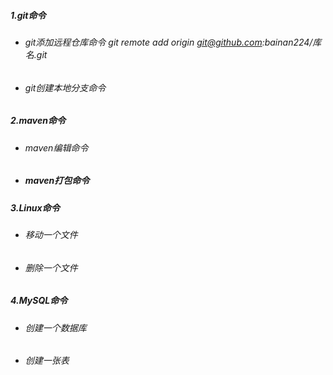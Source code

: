 ##### 1.git命令

- ###### git添加远程仓库命令 git remote add origin git@github.com:bainan224/库名.git

- ###### git创建本地分支命令

##### 2.maven命令

- ###### maven编辑命令

- ##### maven打包命令

##### 3.Linux命令

- ###### 移动一个文件

- ###### 删除一个文件

##### 4.MySQL命令

- ###### 创建一个数据库

- ###### 创建一张表

  

















